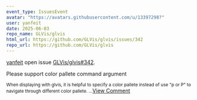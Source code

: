 ```yaml
---
event_type: IssuesEvent
avatar: "https://avatars.githubusercontent.com/u/13397298?"
user: yanfeit
date: 2025-06-03
repo_name: GLVis/glvis
html_url: https://github.com/GLVis/glvis/issues/342
repo_url: https://github.com/GLVis/glvis
---
```


<a href='https://github.com/yanfeit' target='_blank'>yanfeit</a> open issue <a href='https://github.com/GLVis/glvis/issues/342' target='_blank'>GLVis/glvis#342</a>.

<p>Please support color pallete command argument</p><small>When displaying with glvis, it is helpful to specify a color pallete instead of use "p or P" to navigate through different color pallete. ...</small><a href='https://github.com/GLVis/glvis/issues/342' target='_blank'>View Comment</a>